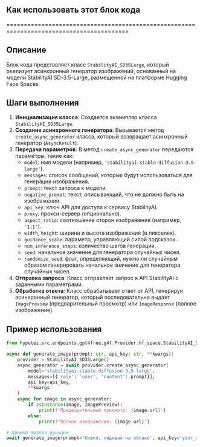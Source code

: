 ## Как использовать этот блок кода
=========================================================================================

Описание
-------------------------
Блок кода представляет класс `StabilityAI_SD35Large`, который реализует асинхронный генератор изображений, основанный на модели StabilityAI SD-3.5-Large, размещенной на платформе Hugging Face Spaces. 

Шаги выполнения
-------------------------
1. **Инициализация класса**: Создается экземпляр класса `StabilityAI_SD35Large`.
2. **Создание асинхронного генератора**: Вызывается метод `create_async_generator` класса, который возвращает асинхронный генератор (`AsyncResult`).
3. **Передача параметров**: В метод `create_async_generator` передаются параметры, такие как:
    - `model`: имя модели (например, `'stabilityai-stable-diffusion-3.5-large'`).
    - `messages`: список сообщений, которые будут использоваться для генерации изображения.
    - `prompt`: текст запроса к модели.
    - `negative_prompt`: текст, описывающий, что не должно быть на изображении.
    - `api_key`: ключ API для доступа к сервису StabilityAI.
    - `proxy`: прокси-сервер (опционально).
    - `aspect_ratio`: соотношение сторон изображения (например, `'1:1'`).
    - `width`, `height`: ширина и высота изображения (в пикселях).
    - `guidance_scale`: параметр, управляющий силой подсказок.
    - `num_inference_steps`: количество шагов генерации.
    - `seed`: начальное значение для генератора случайных чисел.
    - `randomize_seed`: флаг, определяющий, нужно ли случайным образом генерировать начальное значение для генератора случайных чисел.
4. **Отправка запроса**: Класс отправляет запрос к API StabilityAI с заданными параметрами.
5. **Обработка ответа**: Класс обрабатывает ответ от API, генерируя асинхронный генератор, который последовательно выдает `ImagePreview` (предварительный просмотр) или `ImageResponse` (полное изображение).

Пример использования
-------------------------

```python
from hypotez.src.endpoints.gpt4free.g4f.Provider.hf_space.StabilityAI_SD35Large import StabilityAI_SD35Large

async def generate_image(prompt: str, api_key: str, **kwargs):
    provider = StabilityAI_SD35Large()
    async_generator = await provider.create_async_generator(
        model='stabilityai-stable-diffusion-3.5-large',
        messages=[{'role': 'user', 'content': prompt}],
        api_key=api_key,
        **kwargs
    )
    async for image in async_generator:
        if isinstance(image, ImagePreview):
            print(f"Предварительный просмотр: {image.url}")
        else:
            print(f"Полное изображение: {image.url}")

# Пример вызова функции
await generate_image(prompt='Кошка, сидящая на облаке', api_key='your_api_key')
```